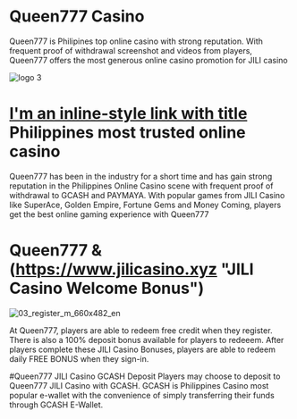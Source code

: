 # Queen777 Casino
Queen777 is Philipines top online casino with strong reputation. With frequent proof of withdrawal screenshot and videos from players, Queen777 offers the most generous online casino promotion for JILI casino

![logo 3](https://github.com/queen777-jili-casino/Queen777casino/assets/141820939/e698a573-5166-4979-9f21-9b7a72753c77)

# [I'm an inline-style link with title](https://www.queen777.com "Queen777") Philippines most trusted online casino
Queen777 has been in the industry for a short time and has gain strong reputation in the Philippines Online Casino scene with frequent proof of withdrawal to GCASH and PAYMAYA. With popular games from JILI Casino like SuperAce, Golden Empire, Fortune Gems and Money Coming, players get the best online gaming experience with Queen777

# Queen777 & (https://www.jilicasino.xyz "JILI Casino Welcome Bonus")
![03_register_m_660x482_en](https://github.com/queen777-jili-casino/Queen777casino/assets/141820939/b6277baa-34da-48f2-9a8f-370df7931359)

At Queen777, players are able to redeem free credit when they register. There is also a 100% deposit bonus available for players to redeeem. After players complete these JILI Casino Bonuses, players are able to redeem daily FREE BONUS when they sign-in.

#Queen777 JILI Casino GCASH Deposit
Players may choose to deposit to Queen777 JILI Casino with GCASH. GCASH is Philippines Casino most popular e-wallet with the convenience of simply transferring their funds through GCASH E-Wallet.
